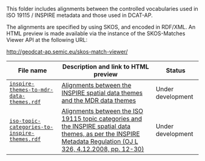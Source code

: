 <p>This folder includes alignments between the controlled vocabularies used in ISO 19115 / INSPIRE metadata and those used in DCAT-AP.</p>
<p>The alignments are specified by using SKOS, and encoded in RDF/XML. An HTML preview is made available via the instance of the SKOS-Matches Viewer API at the following URL:</p>
<p><a href="http://geodcat-ap.semic.eu/skos-match-viewer/">http://geodcat-ap.semic.eu/skos-match-viewer/</a></p>
<table>
<thead>
<tr>
<th>File name</th>
<th>Description and link to HTML preview</th>
<th>Status</th>
</thead>
</tr>
</thead>
<tbody>
<tr>
<td><a href="./inspire-themes-to-mdr-data-themes.rdf"><code>inspire-themes-to-mdr-data-themes.rdf</code></a></td>
<td><a title="HTML preview" href="http://geodcat-ap.semic.eu/skos-match-viewer/?alignments=https%3A%2F%2Fwebgate.ec.europa.eu%2FCITnet%2Fstash%2Fprojects%2FODCKAN%2Frepos%2Fiso-19139-to-dcat-ap%2Fbrowse%2Falignments%2Finspire-themes-to-mdr-data-themes.rdf%3Fraw">Alignments between the INSPIRE spatial data themes and the MDR data themes</a></td>
<td>Under development</td>
</tr>
<tr>
<td><a href="./iso-topic-categories-to-inspire-themes"><code>iso-topic-categories-to-inspire-themes.rdf</code></a></td>
<td><a title="HTML preview" href="http://geodcat-ap.semic.eu/skos-match-viewer/?alignments=https%3A%2F%2Fwebgate.ec.europa.eu%2FCITnet%2Fstash%2Fprojects%2FODCKAN%2Frepos%2Fiso-19139-to-dcat-ap%2Fbrowse%2Falignments%2Fiso-topic-categories-to-inspire-themes.rdf%3Fraw">Alignments between the ISO 19115 topic categories and the INSPIRE spatial data themes, as per the INSPIRE Metadata Regulation (OJ L 326, 4.12.2008, pp. 12-30)</a></td>
<td>Under development</td>
</tr>
</table>

